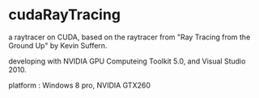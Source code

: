 cudaRayTracing
==============

a raytracer on CUDA, based on the raytracer from "Ray Tracing from the Ground Up" by Kevin Suffern.

developing with NVIDIA GPU Computeing Toolkit 5.0, and Visual Studio 2010.

platform : Windows 8 pro, NVIDIA GTX260
